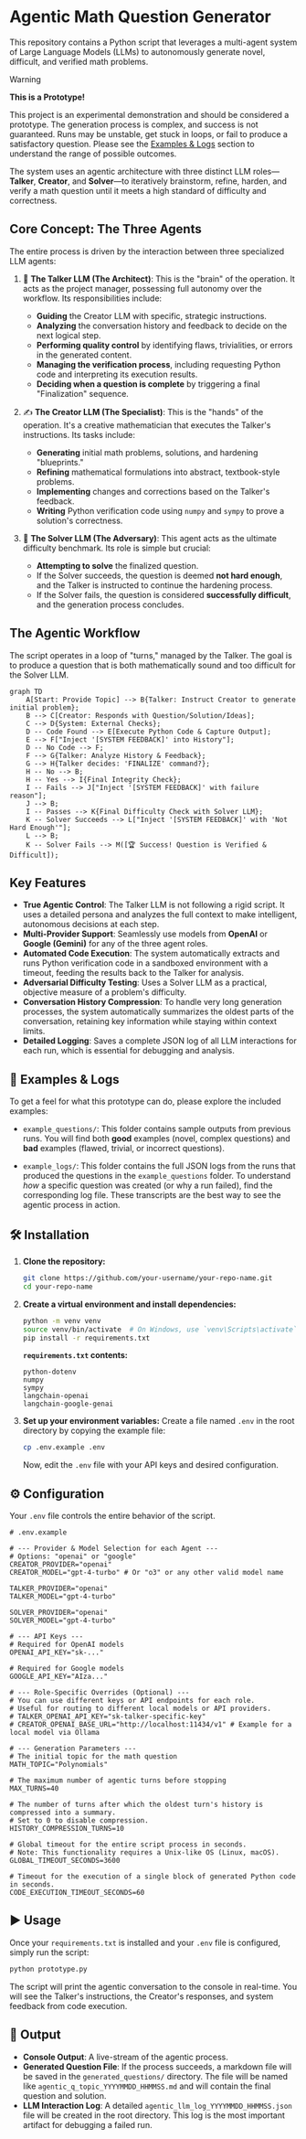 # Agentic Math Question Generator

This repository contains a Python script that leverages a multi-agent system of Large Language Models (LLMs) to autonomously generate novel, difficult, and verified math problems.

> [!WARNING]
> **This is a Prototype!**
>
> This project is an experimental demonstration and should be considered a prototype. The generation process is complex, and success is not guaranteed. Runs may be unstable, get stuck in loops, or fail to produce a satisfactory question. Please see the [Examples & Logs](#-examples--logs) section to understand the range of possible outcomes.

The system uses an agentic architecture with three distinct LLM roles—**Talker**, **Creator**, and **Solver**—to iteratively brainstorm, refine, harden, and verify a math question until it meets a high standard of difficulty and correctness.

## Core Concept: The Three Agents

The entire process is driven by the interaction between three specialized LLM agents:

1.  🧠 **The Talker LLM (The Architect)**: This is the "brain" of the operation. It acts as the project manager, possessing full autonomy over the workflow. Its responsibilities include:
    *   **Guiding** the Creator LLM with specific, strategic instructions.
    *   **Analyzing** the conversation history and feedback to decide on the next logical step.
    *   **Performing quality control** by identifying flaws, trivialities, or errors in the generated content.
    *   **Managing the verification process**, including requesting Python code and interpreting its execution results.
    *   **Deciding when a question is complete** by triggering a final "Finalization" sequence.

2.  ✍️ **The Creator LLM (The Specialist)**: This is the "hands" of the operation. It's a creative mathematician that executes the Talker's instructions. Its tasks include:
    *   **Generating** initial math problems, solutions, and hardening "blueprints."
    *   **Refining** mathematical formulations into abstract, textbook-style problems.
    *   **Implementing** changes and corrections based on the Talker's feedback.
    *   **Writing** Python verification code using `numpy` and `sympy` to prove a solution's correctness.

3.  🎯 **The Solver LLM (The Adversary)**: This agent acts as the ultimate difficulty benchmark. Its role is simple but crucial:
    *   **Attempting to solve** the finalized question.
    *   If the Solver succeeds, the question is deemed **not hard enough**, and the Talker is instructed to continue the hardening process.
    *   If the Solver fails, the question is considered **successfully difficult**, and the generation process concludes.

## The Agentic Workflow

The script operates in a loop of "turns," managed by the Talker. The goal is to produce a question that is both mathematically sound and too difficult for the Solver LLM.

```mermaid
graph TD
    A[Start: Provide Topic] --> B{Talker: Instruct Creator to generate initial problem};
    B --> C[Creator: Responds with Question/Solution/Ideas];
    C --> D{System: External Checks};
    D -- Code Found --> E[Execute Python Code & Capture Output];
    E --> F["Inject '[SYSTEM FEEDBACK]' into History"];
    D -- No Code --> F;
    F --> G{Talker: Analyze History & Feedback};
    G --> H{Talker decides: 'FINALIZE' command?};
    H -- No --> B;
    H -- Yes --> I{Final Integrity Check};
    I -- Fails --> J["Inject '[SYSTEM FEEDBACK]' with failure reason"];
    J --> B;
    I -- Passes --> K{Final Difficulty Check with Solver LLM};
    K -- Solver Succeeds --> L["Inject '[SYSTEM FEEDBACK]' with 'Not Hard Enough'"];
    L --> B;
    K -- Solver Fails --> M([🏆 Success! Question is Verified & Difficult]);
```

## Key Features

-   **True Agentic Control**: The Talker LLM is not following a rigid script. It uses a detailed persona and analyzes the full context to make intelligent, autonomous decisions at each step.
-   **Multi-Provider Support**: Seamlessly use models from **OpenAI** or **Google (Gemini)** for any of the three agent roles.
-   **Automated Code Execution**: The system automatically extracts and runs Python verification code in a sandboxed environment with a timeout, feeding the results back to the Talker for analysis.
-   **Adversarial Difficulty Testing**: Uses a Solver LLM as a practical, objective measure of a problem's difficulty.
-   **Conversation History Compression**: To handle very long generation processes, the system automatically summarizes the oldest parts of the conversation, retaining key information while staying within context limits.
-   **Detailed Logging**: Saves a complete JSON log of all LLM interactions for each run, which is essential for debugging and analysis.

## 📂 Examples & Logs

To get a feel for what this prototype can do, please explore the included examples:

-   `example_questions/`: This folder contains sample outputs from previous runs. You will find both **good** examples (novel, complex questions) and **bad** examples (flawed, trivial, or incorrect questions).

-   `example_logs/`: This folder contains the full JSON logs from the runs that produced the questions in the `example_questions` folder. To understand *how* a specific question was created (or why a run failed), find the corresponding log file. These transcripts are the best way to see the agentic process in action.

## 🛠️ Installation

1.  **Clone the repository:**
    ```bash
    git clone https://github.com/your-username/your-repo-name.git
    cd your-repo-name
    ```

2.  **Create a virtual environment and install dependencies:**
    ```bash
    python -m venv venv
    source venv/bin/activate  # On Windows, use `venv\Scripts\activate`
    pip install -r requirements.txt
    ```

    **`requirements.txt` contents:**
    ```
    python-dotenv
    numpy
    sympy
    langchain-openai
    langchain-google-genai
    ```

3.  **Set up your environment variables:**
    Create a file named `.env` in the root directory by copying the example file:
    ```bash
    cp .env.example .env
    ```
    Now, edit the `.env` file with your API keys and desired configuration.

## ⚙️ Configuration

Your `.env` file controls the entire behavior of the script.

```dotenv
# .env.example

# --- Provider & Model Selection for each Agent ---
# Options: "openai" or "google"
CREATOR_PROVIDER="openai"
CREATOR_MODEL="gpt-4-turbo" # Or "o3" or any other valid model name

TALKER_PROVIDER="openai"
TALKER_MODEL="gpt-4-turbo"

SOLVER_PROVIDER="openai"
SOLVER_MODEL="gpt-4-turbo"

# --- API Keys ---
# Required for OpenAI models
OPENAI_API_KEY="sk-..."

# Required for Google models
GOOGLE_API_KEY="AIza..."

# --- Role-Specific Overrides (Optional) ---
# You can use different keys or API endpoints for each role.
# Useful for routing to different local models or API providers.
# TALKER_OPENAI_API_KEY="sk-talker-specific-key"
# CREATOR_OPENAI_BASE_URL="http://localhost:11434/v1" # Example for a local model via Ollama

# --- Generation Parameters ---
# The initial topic for the math question
MATH_TOPIC="Polynomials"

# The maximum number of agentic turns before stopping
MAX_TURNS=40

# The number of turns after which the oldest turn's history is compressed into a summary.
# Set to 0 to disable compression.
HISTORY_COMPRESSION_TURNS=10

# Global timeout for the entire script process in seconds.
# Note: This functionality requires a Unix-like OS (Linux, macOS).
GLOBAL_TIMEOUT_SECONDS=3600

# Timeout for the execution of a single block of generated Python code in seconds.
CODE_EXECUTION_TIMEOUT_SECONDS=60
```

## ▶️ Usage

Once your `requirements.txt` is installed and your `.env` file is configured, simply run the script:

```bash
python prototype.py
```

The script will print the agentic conversation to the console in real-time. You will see the Talker's instructions, the Creator's responses, and system feedback from code execution.

## 📄 Output

-   **Console Output**: A live-stream of the agentic process.
-   **Generated Question File**: If the process succeeds, a markdown file will be saved in the `generated_questions/` directory. The file will be named like `agentic_q_topic_YYYYMMDD_HHMMSS.md` and will contain the final question and solution.
-   **LLM Interaction Log**: A detailed `agentic_llm_log_YYYYMMDD_HHMMSS.json` file will be created in the root directory. This log is the most important artifact for debugging a failed run.
